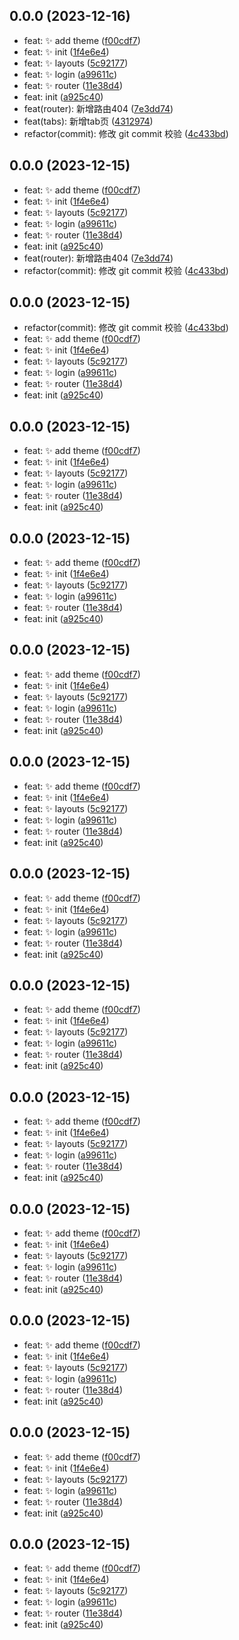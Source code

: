 ## 0.0.0 (2023-12-16)

* feat: :sparkles: add theme ([f00cdf7](https://github.com/Mask-MJ/naive-admin/commit/f00cdf7))
* feat: :sparkles: init ([1f4e6e4](https://github.com/Mask-MJ/naive-admin/commit/1f4e6e4))
* feat: :sparkles: layouts ([5c92177](https://github.com/Mask-MJ/naive-admin/commit/5c92177))
* feat: :sparkles: login ([a99611c](https://github.com/Mask-MJ/naive-admin/commit/a99611c))
* feat: :sparkles: router ([11e38d4](https://github.com/Mask-MJ/naive-admin/commit/11e38d4))
* feat: init ([a925c40](https://github.com/Mask-MJ/naive-admin/commit/a925c40))
* feat(router): 新增路由404 ([7e3dd74](https://github.com/Mask-MJ/naive-admin/commit/7e3dd74))
* feat(tabs): 新增tab页 ([4312974](https://github.com/Mask-MJ/naive-admin/commit/4312974))
* refactor(commit): 修改 git commit 校验 ([4c433bd](https://github.com/Mask-MJ/naive-admin/commit/4c433bd))



## 0.0.0 (2023-12-15)

* feat: :sparkles: add theme ([f00cdf7](https://github.com/Mask-MJ/naive-admin/commit/f00cdf7))
* feat: :sparkles: init ([1f4e6e4](https://github.com/Mask-MJ/naive-admin/commit/1f4e6e4))
* feat: :sparkles: layouts ([5c92177](https://github.com/Mask-MJ/naive-admin/commit/5c92177))
* feat: :sparkles: login ([a99611c](https://github.com/Mask-MJ/naive-admin/commit/a99611c))
* feat: :sparkles: router ([11e38d4](https://github.com/Mask-MJ/naive-admin/commit/11e38d4))
* feat: init ([a925c40](https://github.com/Mask-MJ/naive-admin/commit/a925c40))
* feat(router): 新增路由404 ([7e3dd74](https://github.com/Mask-MJ/naive-admin/commit/7e3dd74))
* refactor(commit): 修改 git commit 校验 ([4c433bd](https://github.com/Mask-MJ/naive-admin/commit/4c433bd))



## 0.0.0 (2023-12-15)

* refactor(commit): 修改 git commit 校验 ([4c433bd](https://github.com/Mask-MJ/naive-admin/commit/4c433bd))
* feat: :sparkles: add theme ([f00cdf7](https://github.com/Mask-MJ/naive-admin/commit/f00cdf7))
* feat: :sparkles: init ([1f4e6e4](https://github.com/Mask-MJ/naive-admin/commit/1f4e6e4))
* feat: :sparkles: layouts ([5c92177](https://github.com/Mask-MJ/naive-admin/commit/5c92177))
* feat: :sparkles: login ([a99611c](https://github.com/Mask-MJ/naive-admin/commit/a99611c))
* feat: :sparkles: router ([11e38d4](https://github.com/Mask-MJ/naive-admin/commit/11e38d4))
* feat: init ([a925c40](https://github.com/Mask-MJ/naive-admin/commit/a925c40))



## 0.0.0 (2023-12-15)

* feat: :sparkles: add theme ([f00cdf7](https://github.com/Mask-MJ/naive-admin/commit/f00cdf7))
* feat: :sparkles: init ([1f4e6e4](https://github.com/Mask-MJ/naive-admin/commit/1f4e6e4))
* feat: :sparkles: layouts ([5c92177](https://github.com/Mask-MJ/naive-admin/commit/5c92177))
* feat: :sparkles: login ([a99611c](https://github.com/Mask-MJ/naive-admin/commit/a99611c))
* feat: :sparkles: router ([11e38d4](https://github.com/Mask-MJ/naive-admin/commit/11e38d4))
* feat: init ([a925c40](https://github.com/Mask-MJ/naive-admin/commit/a925c40))



## 0.0.0 (2023-12-15)

- feat: :sparkles: add theme ([f00cdf7](https://github.com/Mask-MJ/naive-admin/commit/f00cdf7))
- feat: :sparkles: init ([1f4e6e4](https://github.com/Mask-MJ/naive-admin/commit/1f4e6e4))
- feat: :sparkles: layouts ([5c92177](https://github.com/Mask-MJ/naive-admin/commit/5c92177))
- feat: :sparkles: login ([a99611c](https://github.com/Mask-MJ/naive-admin/commit/a99611c))
- feat: :sparkles: router ([11e38d4](https://github.com/Mask-MJ/naive-admin/commit/11e38d4))
- feat: init ([a925c40](https://github.com/Mask-MJ/naive-admin/commit/a925c40))

## 0.0.0 (2023-12-15)

- feat: :sparkles: add theme ([f00cdf7](https://github.com/Mask-MJ/naive-admin/commit/f00cdf7))
- feat: :sparkles: init ([1f4e6e4](https://github.com/Mask-MJ/naive-admin/commit/1f4e6e4))
- feat: :sparkles: layouts ([5c92177](https://github.com/Mask-MJ/naive-admin/commit/5c92177))
- feat: :sparkles: login ([a99611c](https://github.com/Mask-MJ/naive-admin/commit/a99611c))
- feat: :sparkles: router ([11e38d4](https://github.com/Mask-MJ/naive-admin/commit/11e38d4))
- feat: init ([a925c40](https://github.com/Mask-MJ/naive-admin/commit/a925c40))

## 0.0.0 (2023-12-15)

- feat: :sparkles: add theme ([f00cdf7](https://github.com/Mask-MJ/naive-admin/commit/f00cdf7))
- feat: :sparkles: init ([1f4e6e4](https://github.com/Mask-MJ/naive-admin/commit/1f4e6e4))
- feat: :sparkles: layouts ([5c92177](https://github.com/Mask-MJ/naive-admin/commit/5c92177))
- feat: :sparkles: login ([a99611c](https://github.com/Mask-MJ/naive-admin/commit/a99611c))
- feat: :sparkles: router ([11e38d4](https://github.com/Mask-MJ/naive-admin/commit/11e38d4))
- feat: init ([a925c40](https://github.com/Mask-MJ/naive-admin/commit/a925c40))

## 0.0.0 (2023-12-15)

- feat: :sparkles: add theme ([f00cdf7](https://github.com/Mask-MJ/naive-admin/commit/f00cdf7))
- feat: :sparkles: init ([1f4e6e4](https://github.com/Mask-MJ/naive-admin/commit/1f4e6e4))
- feat: :sparkles: layouts ([5c92177](https://github.com/Mask-MJ/naive-admin/commit/5c92177))
- feat: :sparkles: login ([a99611c](https://github.com/Mask-MJ/naive-admin/commit/a99611c))
- feat: :sparkles: router ([11e38d4](https://github.com/Mask-MJ/naive-admin/commit/11e38d4))
- feat: init ([a925c40](https://github.com/Mask-MJ/naive-admin/commit/a925c40))

## 0.0.0 (2023-12-15)

- feat: :sparkles: add theme ([f00cdf7](https://github.com/Mask-MJ/naive-admin/commit/f00cdf7))
- feat: :sparkles: init ([1f4e6e4](https://github.com/Mask-MJ/naive-admin/commit/1f4e6e4))
- feat: :sparkles: layouts ([5c92177](https://github.com/Mask-MJ/naive-admin/commit/5c92177))
- feat: :sparkles: login ([a99611c](https://github.com/Mask-MJ/naive-admin/commit/a99611c))
- feat: :sparkles: router ([11e38d4](https://github.com/Mask-MJ/naive-admin/commit/11e38d4))
- feat: init ([a925c40](https://github.com/Mask-MJ/naive-admin/commit/a925c40))

## 0.0.0 (2023-12-15)

- feat: :sparkles: add theme ([f00cdf7](https://github.com/Mask-MJ/naive-admin/commit/f00cdf7))
- feat: :sparkles: init ([1f4e6e4](https://github.com/Mask-MJ/naive-admin/commit/1f4e6e4))
- feat: :sparkles: layouts ([5c92177](https://github.com/Mask-MJ/naive-admin/commit/5c92177))
- feat: :sparkles: login ([a99611c](https://github.com/Mask-MJ/naive-admin/commit/a99611c))
- feat: :sparkles: router ([11e38d4](https://github.com/Mask-MJ/naive-admin/commit/11e38d4))
- feat: init ([a925c40](https://github.com/Mask-MJ/naive-admin/commit/a925c40))

## 0.0.0 (2023-12-15)

- feat: :sparkles: add theme ([f00cdf7](https://github.com/Mask-MJ/naive-admin/commit/f00cdf7))
- feat: :sparkles: init ([1f4e6e4](https://github.com/Mask-MJ/naive-admin/commit/1f4e6e4))
- feat: :sparkles: layouts ([5c92177](https://github.com/Mask-MJ/naive-admin/commit/5c92177))
- feat: :sparkles: login ([a99611c](https://github.com/Mask-MJ/naive-admin/commit/a99611c))
- feat: :sparkles: router ([11e38d4](https://github.com/Mask-MJ/naive-admin/commit/11e38d4))
- feat: init ([a925c40](https://github.com/Mask-MJ/naive-admin/commit/a925c40))

## 0.0.0 (2023-12-15)

- feat: :sparkles: add theme ([f00cdf7](https://github.com/Mask-MJ/naive-admin/commit/f00cdf7))
- feat: :sparkles: init ([1f4e6e4](https://github.com/Mask-MJ/naive-admin/commit/1f4e6e4))
- feat: :sparkles: layouts ([5c92177](https://github.com/Mask-MJ/naive-admin/commit/5c92177))
- feat: :sparkles: login ([a99611c](https://github.com/Mask-MJ/naive-admin/commit/a99611c))
- feat: :sparkles: router ([11e38d4](https://github.com/Mask-MJ/naive-admin/commit/11e38d4))
- feat: init ([a925c40](https://github.com/Mask-MJ/naive-admin/commit/a925c40))

## 0.0.0 (2023-12-15)

- feat: :sparkles: add theme ([f00cdf7](https://github.com/Mask-MJ/naive-admin/commit/f00cdf7))
- feat: :sparkles: init ([1f4e6e4](https://github.com/Mask-MJ/naive-admin/commit/1f4e6e4))
- feat: :sparkles: layouts ([5c92177](https://github.com/Mask-MJ/naive-admin/commit/5c92177))
- feat: :sparkles: login ([a99611c](https://github.com/Mask-MJ/naive-admin/commit/a99611c))
- feat: :sparkles: router ([11e38d4](https://github.com/Mask-MJ/naive-admin/commit/11e38d4))
- feat: init ([a925c40](https://github.com/Mask-MJ/naive-admin/commit/a925c40))

## 0.0.0 (2023-12-15)

- feat: :sparkles: add theme ([f00cdf7](https://github.com/Mask-MJ/naive-admin/commit/f00cdf7))
- feat: :sparkles: init ([1f4e6e4](https://github.com/Mask-MJ/naive-admin/commit/1f4e6e4))
- feat: :sparkles: layouts ([5c92177](https://github.com/Mask-MJ/naive-admin/commit/5c92177))
- feat: :sparkles: login ([a99611c](https://github.com/Mask-MJ/naive-admin/commit/a99611c))
- feat: :sparkles: router ([11e38d4](https://github.com/Mask-MJ/naive-admin/commit/11e38d4))
- feat: init ([a925c40](https://github.com/Mask-MJ/naive-admin/commit/a925c40))
